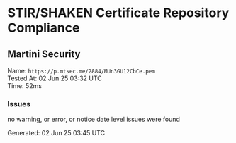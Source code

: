 # STIR/SHAKEN Certificate Repository Compliance

## Martini Security

Name: `https://p.mtsec.me/2884/MUn3GU12CbCe.pem`\
Tested At: 02 Jun 25 03:32 UTC\
Time: 52ms

### Issues

no warning, or error, or notice date level issues were found

Generated: 02 Jun 25 03:45 UTC